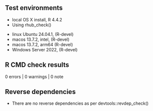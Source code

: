 ## Test environments
* local OS X install, R 4.4.2
* Using rhub_check() 
- linux Ubuntu 24.04.1, (R-devel)
- macos 13.7.2, intel, (R-devel)
- macos 13.7.2, arm64 (R-devel)
- Windows Server 2022, (R-devel)

## R CMD check results
0 errors | 0 warnings | 0 note

## Reverse dependencies
* There are no reverse dependencies as per devtools::revdep_check()
